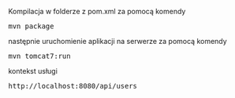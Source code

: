 Kompilacja w folderze z pom.xml za pomocą komendy
<pre>mvn package</pre>

następnie uruchomienie aplikacji na serwerze za pomocą komendy
<pre>mvn tomcat7:run</pre>

kontekst usługi
<pre>http://localhost:8080/api/users</pre>
